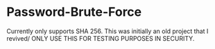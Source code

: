 # Password-Brute-Force
Currently only supports SHA 256. This was initially an old project that I revived/ ONLY USE THIS FOR TESTING PURPOSES IN SECURITY.
